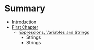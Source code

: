 # Summary

* [Introduction](README.md)
* [First Chapter](chapter1.md)
   * [Expressions, Variables and Strings](expressions,_variables_and_strings.md)
       * Strings
       * Strings

